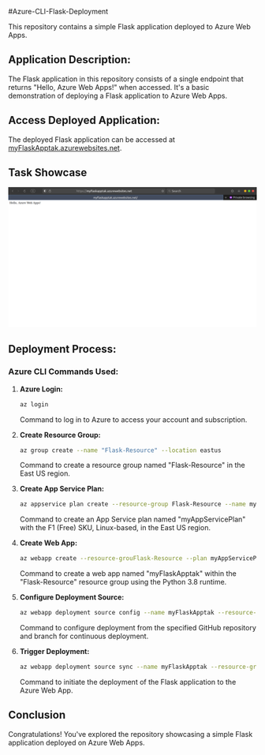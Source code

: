 #Azure-CLI-Flask-Deployment

This repository contains a simple Flask application deployed to Azure Web Apps.

## Application Description:

The Flask application in this repository consists of a single endpoint that returns "Hello, Azure Web Apps!" when accessed. It's a basic demonstration of deploying a Flask application to Azure Web Apps.

## Access Deployed Application:

The deployed Flask application can be accessed at [myFlaskApptak.azurewebsites.net](https://myFlaskApptak.azurewebsites.net).
## Task Showcase

![Screenshot](img1.png)

## Deployment Process:

### Azure CLI Commands Used:

1. **Azure Login:**

    ```bash
    az login
    ```

    Command to log in to Azure to access your account and subscription.

2. **Create Resource Group:**

    ```bash
    az group create --name "Flask-Resource" --location eastus
    ```

    Command to create a resource group named "Flask-Resource" in the East US region.

3. **Create App Service Plan:**

    ```bash
    az appservice plan create --resource-group Flask-Resource --name myAppServicePlan --sku F1 --is-linux --location eastus
    ```

    Command to create an App Service plan named "myAppServicePlan" with the F1 (Free) SKU, Linux-based, in the East US region.

4. **Create Web App:**

    ```bash
    az webapp create --resource-grouFlask-Resource --plan myAppServicePlan --name myFlaskApptak --runtime "PYTHON|3.8"
    ```

    Command to create a web app named "myFlaskApptak" within the "Flask-Resource" resource group using the Python 3.8 runtime.

5. **Configure Deployment Source:**

    ```bash
    az webapp deployment source config --name myFlaskApptak --resource-group Triluxo-Task --repo-url https://github.com/ChinmayGajul/Azure-CLI-Flask-Deployment.git --branch main --manual-integration
    ```

    Command to configure deployment from the specified GitHub repository and branch for continuous deployment.

6. **Trigger Deployment:**

    ```bash
    az webapp deployment source sync --name myFlaskApptak --resource-group Flask-Resource
    ```

    Command to initiate the deployment of the Flask application to the Azure Web App.
   
## Conclusion

Congratulations! You've explored the repository showcasing a simple Flask application deployed on Azure Web Apps. 
